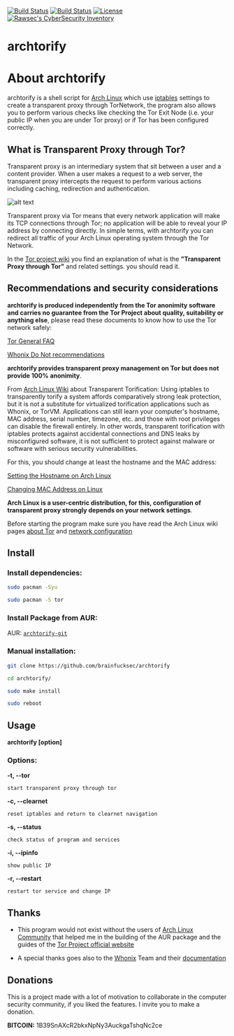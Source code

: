 [![Build Status](https://img.shields.io/github/forks/brainfucksec/archtorify.svg)](https://github.com/brainfucksec/archtorify)
[![Build Status](https://img.shields.io/github/stars/brainfucksec/archtorify.svg)](https://github.com/brainfucksec/archtorify)
[![License](https://img.shields.io/github/license/brainfucksec/archtorify.svg)](https://github.com/brainfucksec/archtorify)
[![Rawsec's CyberSecurity Inventory](https://inventory.rawsec.ml/img/badges/Rawsec-inventoried-FF5050_flat.svg)](https://inventory.rawsec.ml/tools.html#archtorify)

# archtorify

# About archtorify

archtorify is a shell script for [Arch Linux](https://www.archlinux.org/) which use [iptables](https://www.netfilter.org/projects/iptables/index.html) settings to create a transparent proxy through TorNetwork, the program also allows you to perform various checks like checking the Tor Exit Node (i.e. your public IP when you are under Tor proxy) or if Tor has been configured correctly.

## What is Transparent Proxy through Tor?

Transparent proxy is an intermediary system that sit between a user and a content provider. When a user makes a request to a web server, the transparent proxy intercepts the request to perform various actions including caching, redirection and authentication.

![alt text](https://imgur.com/c9canu4.png)

Transparent proxy via Tor means that every network application will make its TCP connections through Tor; no application will be able to reveal your IP address by connecting directly.
In simple terms, with archtorify you can redirect all traffic of your Arch Linux operating system through the Tor Network.

In the [Tor project wiki](https://trac.torproject.org/projects/tor/wiki/doc/TransparentProxy) you find an explanation of what is the **"Transparent Proxy through Tor"** and related settings.
you should read it.

## Recommendations and security considerations

**archtorify is produced independently from the Tor anonimity software and carries no guarantee from the Tor Project about quality, suitability or anything else**, please read these documents to know how to use the Tor network safely:

[Tor General FAQ](https://www.torproject.org/docs/faq.html.en)

[Whonix Do Not recommendations](https://www.whonix.org/wiki/DoNot)

**archtorify provides transparent proxy management on Tor but does not provide 100% anonimity**.

From [Arch Linux Wiki](https://wiki.archlinux.org/index.php/Tor) about Transparent Torification: Using iptables to transparently torify a system affords comparatively strong leak protection, but it is not a substitute for virtualized torification applications such as Whonix, or TorVM.
Applications can still learn your computer's hostname, MAC address, serial number, timezone, etc. and those with root privileges can disable the firewall entirely. In other words, transparent torification with iptables protects against accidental connections and DNS leaks by misconfigured software, it is not sufficient to protect against malware or software with serious security vulnerabilities.

For this, you should change at least the hostname and the MAC address:

[Setting the Hostname on Arch Linux](https://wiki.archlinux.org/index.php/Network_configuration#Set_the_hostname)

[Changing MAC Address on Linux](https://wiki.archlinux.org/index.php/MAC_address_spoofing)

**Arch Linux is a user-centric distribution, for this, configuration of transparent proxy strongly depends on your network settings**.

Before starting the program make sure you have read the Arch Linux wiki pages [about Tor](https://wiki.archlinux.org/index.php/Tor) and [network configuration](https://wiki.archlinux.org/index.php/Network_configuration)

## Install

### Install dependencies:
```bash
sudo pacman -Syu

sudo pacman -S tor
```

### Install Package from AUR:

AUR: [`archtorify-git`](https://aur.archlinux.org/packages/archtorify-git)

### Manual installation:
```bash
git clone https://github.com/brainfucksec/archtorify

cd archtorify/

sudo make install

sudo reboot
```

## Usage

**archtorify [option]**

### Options:

**-t, --tor**

    start transparent proxy through tor

**-c, --clearnet**

    reset iptables and return to clearnet navigation

**-s, --status**

    check status of program and services

**-i, --ipinfo**

    show public IP

**-r, --restart**

    restart tor service and change IP

## Thanks

* This program would not exist without the users of [Arch Linux Community](https://bbs.archlinux.org/) that helped me in the building of the AUR package and the guides of the [Tor Project official website](https://www.torproject.org/)

* A special thanks goes also to the [Whonix](https://www.whonix.org/) Team and their [documentation](https://www.whonix.org/wiki/Documentation)

## Donations

This is a project made with a lot of motivation to collaborate in the computer security community, if you liked the features. I invite you to make a donation.

**BITCOIN:** 1B39SnAXcR2bkxNpNy3AuckgaTshqNc2ce
